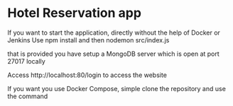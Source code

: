 # Hotel Reservation app

If you want to start the application, directly without the help of Docker or Jenkins
Use 
npm install
and then
nodemon src/index.js

that is provided you have setup a MongoDB server which is open at port 27017 locally

Access http://localhost:80/login to access the website


If you want you use Docker Compose, simple clone the repository and use the command
